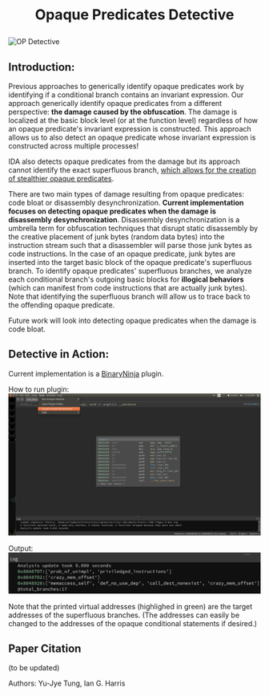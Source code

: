 # <p align='center'> Opaque Predicates Detective </p>

![OP Detective](op_detective.png)

## Introduction: 
Previous approaches to generically identify opaque predicates work by identifying if a conditional branch contains an invariant expression. Our approach generically identify opaque predicates from a different perspective: __the damage caused by the obfuscation__. The damage is localized at the basic block level (or at the function level) regardless of how an opaque predicate's invariant expression is constructed. This approach allows us to also detect an opaque predicate whose invariant expression is constructed across multiple processes! 

IDA also detects opaque predicates from the damage but its approach cannot identify the exact superfluous branch, [which allows for the creation of stealthier opaque predicates](https://github.com/yellowbyte/analysis-of-anti-analysis/blob/develop/research/the_return_of_disassembly_desynchronization/the_return_of_disassembly_desynchronization.md).

There are two main types of damage resulting from opaque predicates: code bloat or disassembly desynchronization. __Current implementation focuses on detecting opaque predicates when the damage is disassembly desynchronization__. Disassembly desynchronization is a umbrella term for obfuscation techniques that disrupt static disassembly by the creative placement of junk bytes (random data bytes) into the instruction stream such that a disassembler will parse those junk bytes as code instructions. In the case of an opaque predicate, junk bytes are inserted into the target basic block of the opaque predicate's superfluous branch. To identify opaque predicates' superfluous branches, we analyze each conditional branch's outgoing basic blocks for __illogical behaviors__ (which can manifest from code instructions that are actually junk bytes). Note that identifying the superfluous branch will allow us to trace back to the offending opaque predicate.

Future work will look into detecting opaque predicates when the damage is code bloat.

## Detective in Action:
Current implementation is a [BinaryNinja](https://binary.ninja) plugin.

How to run plugin: 
![Plugin Run](whole.png)

Output:
![Plugin Output](current_output.png)

Note that the printed virtual addresses (highlighed in green) are the target addresses of the superfluous branches. (The addresses can easily be changed to the addresses of the opaque conditional statements if desired.)

## Paper Citation

(to be updated)

Authors: Yu-Jye Tung, Ian G. Harris
